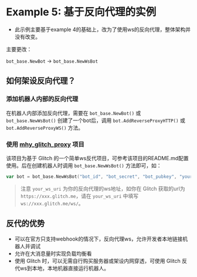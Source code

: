 # Example 5: 基于反向代理的实例

- 此示例主要基于example 4的基础上，改为了使用ws的反向代理，整体架构并没有改变。

主要更改：

`bot_base.NewBot` -> `bot_base.NewWsBot`

## 如何架设反向代理？

### 添加机器人内部的反向代理

在机器人内部添加反向代理，需要在 `bot_base.NewBot()` 或 `bot_base.NewWsBot()` 创建了一个bot后，调用 `bot.AddReverseProxyHTTP()` 或 `bot.AddReverseProxyWS()` 方法。

### 使用 [mhy_glitch_proxy](https://github.com/GLGDLY/mhy_glitch_proxy) 项目

该项目为基于 Glitch 的一个简单ws反代项目，可参考该项目的README.md配置使用。后在创建机器人时调用 `bot_base.NewWsBot()` 方法即可，如：

```go
var bot = bot_base.NewWsBot("bot_id", "bot_secret", "bot_pubkey", "your_ws_uri")
```

> 注意 `your_ws_uri` 为你的反向代理的ws地址，如你在 Glitch 获取的url为 `https://xxx.glitch.me`，请在 `your_ws_uri` 中填写 `ws://xxx.glitch.me/ws/`。

## 反代的优势

- 可以在官方只支持webhook的情况下，反向代理ws，允许开发者本地链接机器人并调试
- 允许在大消息量时实现负载均衡看
- 使用 Glitch 时，可以无需自行购买服务器或架设内网穿透，可使用 Glitch 反代ws到本地，本地机器直接运行机器人。
